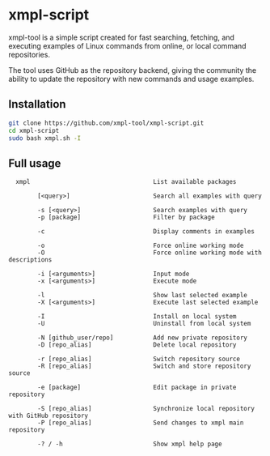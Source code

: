 # xmpl-script
xmpl-tool is a simple script created for fast searching, fetching, and executing examples of Linux commands from online, or local command repositories.

The tool uses GitHub as the repository backend, giving the community the ability to update the repository with new commands and usage examples.

## Installation

```bash
git clone https://github.com/xmpl-tool/xmpl-script.git
cd xmpl-script
sudo bash xmpl.sh -I
```

## Full usage
```
  xmpl                                  List available packages

        [<query>]                       Search all examples with query

        -s [<query>]                    Search examples with query
        -p [package]                    Filter by package

        -c                              Display comments in examples

        -o                              Force online working mode
        -O                              Force online working mode with descriptions

        -i [<arguments>]                Input mode
        -x [<arguments>]                Execute mode

        -l                              Show last selected example
        -X [<arguments>]                Execute last selected example

        -I                              Install on local system
        -U                              Uninstall from local system

        -N [github_user/repo]           Add new private repository
        -D [repo_alias]                 Delete local repository

        -r [repo_alias]                 Switch repository source
        -R [repo_alias]                 Switch and store repository source

        -e [package]                    Edit package in private repository

        -S [repo_alias]                 Synchronize local repository with GitHub repository
        -P [repo_alias]                 Send changes to xmpl main repository

        -? / -h                         Show xmpl help page
```
